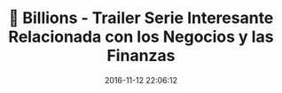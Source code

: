 ---
author_profile: false
title: "🎥 Billions - Trailer Serie Interesante Relacionada con los Negocios y las Finanzas"
description: "🎥 Billions - Trailer Serie Interesante Relacionada con los Negocios y las Finanzas"
excerpt: "🎥 Billions - Trailer Serie Interesante Relacionada con los Negocios y las Finanzas"
header:
  video:
    id: 8u51ZY2a3Sc
    provider: youtube
comments: true
date: 2016-11-12 22:06:12
classes: wide
tags:
- Negocios
- Trailer
- Showtime
categories:
- Vídeo Series
sidebar:
- title: "Videoteca"
  nav: vteca
---